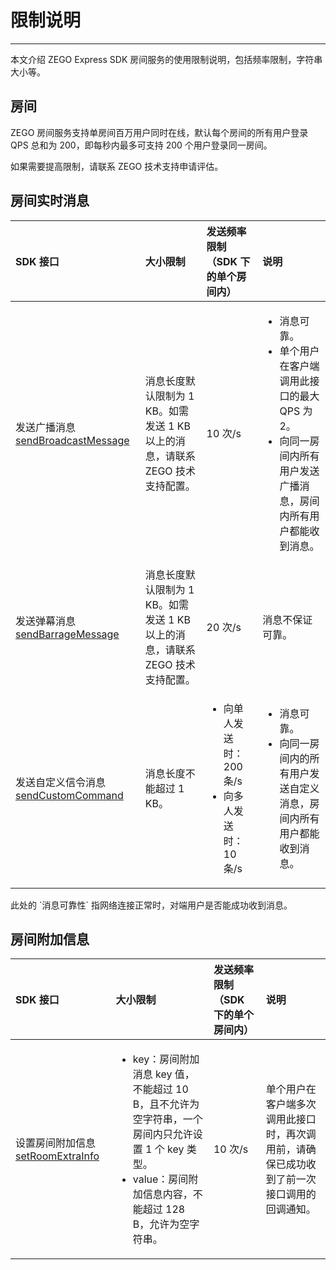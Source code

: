 # 限制说明
---

本文介绍 ZEGO Express SDK 房间服务的使用限制说明，包括频率限制，字符串大小等。

## 房间

ZEGO 房间服务支持单房间百万用户同时在线，默认每个房间的所有用户登录 QPS 总和为 200，即每秒内最多可支持 200 个用户登录同一房间。

<Note title="说明">
如果需要提高限制，请联系 ZEGO 技术支持申请评估。   
</Note>


## 房间实时消息

| SDK 接口 | 大小限制 | 发送频率限制（SDK 下的单个房间内）  | 说明 |
| :---------- | :----------- | :-------- | :-- |
| 发送广播消息 [sendBroadcastMessage](https://doc-zh.zego.im/article/api?doc=Express_Audio_SDK_API~objective-c_macos~class~ZegoExpressEngine#send-broadcast-message-room-id-callback)  | 消息长度默认限制为 1 KB。如需发送 1 KB 以上的消息，请联系 ZEGO 技术支持配置。  |  10 次/s  | <ul><li> 消息可靠。</li><li>单个用户在客户端调用此接口的最大 QPS 为 2。</li><li>向同一房间内所有用户发送广播消息，房间内所有用户都能收到消息。</li></ul> |
| 发送弹幕消息 [sendBarrageMessage](https://doc-zh.zego.im/article/api?doc=Express_Audio_SDK_API~objective-c_macos~class~ZegoExpressEngine#send-barrage-message-room-id-callback)   | 消息长度默认限制为 1 KB。如需发送 1 KB 以上的消息，请联系 ZEGO 技术支持配置。  | 20 次/s | <p>消息不保证可靠。</p> |
| 发送自定义信令消息 [sendCustomCommand](https://doc-zh.zego.im/article/api?doc=Express_Audio_SDK_API~objective-c_macos~class~ZegoExpressEngine#send-custom-command-to-user-list-room-id-callback)   | 消息长度不能超过 1 KB。 | <ul><li>向单人发送时：200 条/s</li><li>向多人发送时：10 条/s</li></ul> | <ul><li>消息可靠。</li><li>向同一房间内的所有用户发送自定义消息，房间内所有用户都能收到消息。</li> </ul>|


<Note title="说明">
此处的 `消息可靠性` 指网络连接正常时，对端用户是否能成功收到消息。
</Note>


## 房间附加信息

| SDK 接口  | 大小限制  | 发送频率限制（SDK 下的单个房间内）<br/> | 说明 |
| :------ | :----------- | :------- | :------- |
| 设置房间附加信息 [setRoomExtraInfo](https://doc-zh.zego.im/article/api?doc=Express_Audio_SDK_API~objective-c_macos~class~ZegoExpressEngine#set-room-extra-info-for-key-room-id-callback)  | <ul><li> key：房间附加消息 key 值，不能超过 10 B，且不允许为空字符串，一个房间内只允许设置 1 个 key 类型。</li><li>value：房间附加信息内容，不能超过 128 B，允许为空字符串。</li></ul> | 10 次/s | 单个用户在客户端多次调用此接口时，再次调用前，请确保已成功收到了前一次接口调用的回调通知。 |
<Content />